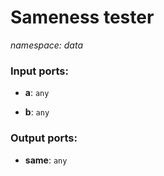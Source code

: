 # Sameness tester

_namespace: data_

### Input ports:

* __a__: ` any `


* __b__: ` any `

### Output ports:

* __same__: ` any `

